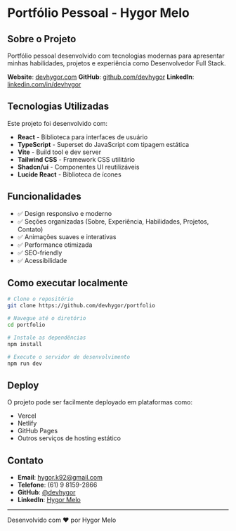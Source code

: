 
# Portfólio Pessoal - Hygor Melo

## Sobre o Projeto

Portfólio pessoal desenvolvido com tecnologias modernas para apresentar minhas habilidades, projetos e experiência como Desenvolvedor Full Stack.

**Website**: [devhygor.com](https://devhygor.com)
**GitHub**: [github.com/devhygor](https://github.com/devhygor)
**LinkedIn**: [linkedin.com/in/devhygor](https://www.linkedin.com/in/devhygor/)

## Tecnologias Utilizadas

Este projeto foi desenvolvido com:

- **React** - Biblioteca para interfaces de usuário
- **TypeScript** - Superset do JavaScript com tipagem estática
- **Vite** - Build tool e dev server
- **Tailwind CSS** - Framework CSS utilitário
- **Shadcn/ui** - Componentes UI reutilizáveis
- **Lucide React** - Biblioteca de ícones

## Funcionalidades

- ✅ Design responsivo e moderno
- ✅ Seções organizadas (Sobre, Experiência, Habilidades, Projetos, Contato)
- ✅ Animações suaves e interativas
- ✅ Performance otimizada
- ✅ SEO-friendly
- ✅ Acessibilidade

## Como executar localmente

```bash
# Clone o repositório
git clone https://github.com/devhygor/portfolio

# Navegue até o diretório
cd portfolio

# Instale as dependências
npm install

# Execute o servidor de desenvolvimento
npm run dev
```

## Deploy

O projeto pode ser facilmente deployado em plataformas como:
- Vercel
- Netlify
- GitHub Pages
- Outros serviços de hosting estático

## Contato

- **Email**: hygor.k92@gmail.com
- **Telefone**: (61) 9 8159-2866
- **GitHub**: [@devhygor](https://github.com/devhygor)
- **LinkedIn**: [Hygor Melo](https://www.linkedin.com/in/devhygor/)

---

Desenvolvido com ❤️ por Hygor Melo
